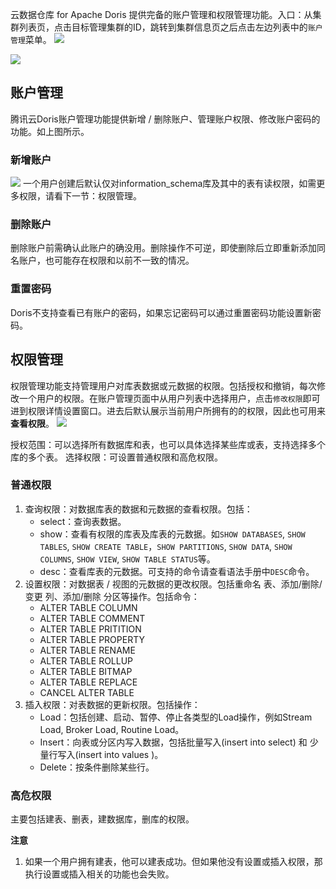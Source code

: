 云数据仓库 for Apache Doris 提供完备的账户管理和权限管理功能。入口：从集群列表页，点击目标管理集群的ID，跳转到集群信息页之后点击左边列表中的`账户管理`菜单。
![](https://qcloudimg.tencent-cloud.cn/raw/70c65834edf43a64c959f84fa9b47597.png)

![](https://qcloudimg.tencent-cloud.cn/raw/573641a68bfc6bda73013563a6807853.png)

## 账户管理
腾讯云Doris账户管理功能提供新增 / 删除账户、管理账户权限、修改账户密码的功能。如上图所示。

### 新增账户
![](https://qcloudimg.tencent-cloud.cn/raw/f7ff82dfa93e93ec707485aba0a54fdf.png)
一个用户创建后默认仅对information_schema库及其中的表有读权限，如需更多权限，请看下一节：权限管理。

### 删除账户
删除账户前需确认此账户的确没用。删除操作不可逆，即使删除后立即重新添加同名账户，也可能存在权限和以前不一致的情况。

### 重置密码
Doris不支持查看已有账户的密码，如果忘记密码可以通过重置密码功能设置新密码。

## 权限管理

权限管理功能支持管理用户对库表数据或元数据的权限。包括授权和撤销，每次修改一个用户的权限。在账户管理页面中从用户列表中选择用户，点击`修改权限`即可进到权限详情设置窗口。进去后默认展示当前用户所拥有的的权限，因此也可用来**查看权限**。
![](https://qcloudimg.tencent-cloud.cn/raw/3c4bd57f96b1e7beb9680894ff9827d6.png)

授权范围：可以选择所有数据库和表，也可以具体选择某些库或表，支持选择多个库的多个表。
选择权限：可设置普通权限和高危权限。

### 普通权限
1. 查询权限：对数据库表的数据和元数据的查看权限。包括：
	- select：查询表数据。
	- show：查看有权限的库表及库表的元数据。如`SHOW DATABASES`, `SHOW TABLES`, `SHOW CREATE TABLE`，`SHOW PARTITIONS`, `SHOW DATA`, `SHOW COLUMNS`, `SHOW VIEW`, `SHOW TABLE STATUS`等。
	- desc：查看库表的元数据。可支持的命令请查看语法手册中`DESC`命令。
2. 设置权限：对数据表 / 视图的元数据的更改权限。包括重命名 表、添加/删除/变更 列、添加/删除 分区等操作。包括命令：
	- ALTER TABLE COLUMN
	- ALTER TABLE COMMENT
	- ALTER TABLE PRITITION
	- ALTER TABLE PROPERTY
	- ALTER TABLE RENAME
	- ALTER TABLE ROLLUP
	- ALTER TABLE BITMAP
	- ALTER TABLE REPLACE
	- CANCEL ALTER TABLE
3. 插入权限：对表数据的更新权限。包括操作：
	- Load：包括创建、启动、暂停、停止各类型的Load操作，例如Stream Load, Broker Load, Routine Load。
	- Insert：向表或分区内写入数据，包括批量写入(insert into select) 和 少量行写入(insert into values )。
	- Delete：按条件删除某些行。

### 高危权限
主要包括建表、删表，建数据库，删库的权限。

**注意**
1. 如果一个用户拥有建表，他可以建表成功。但如果他没有设置或插入权限，那执行设置或插入相关的功能也会失败。